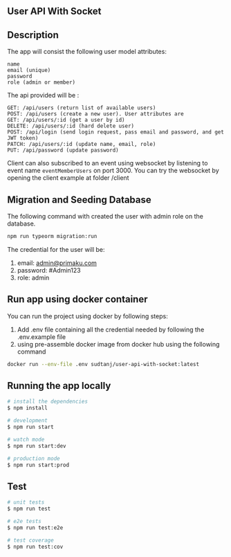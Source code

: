 ## User API With Socket

## Description

The app will consist the following user model attributes:
```
name
email (unique)
password 
role (admin or member)
```
The api provided will be :
```
GET: /api/users (return list of available users)
POST: /api/users (create a new user). User attributes are
GET: /api/users/:id (get a user by id)
DELETE: /api/users/:id (hard delete user)
POST: /api/login (send login request, pass email and password, and get JWT token)
PATCH: /api/users/:id (update name, email, role)
PUT: /api/password (update password)
```
Client can also subscribed to an event using websocket by listening to event name `eventMemberUsers` on port 3000.
You can try the websocket by opening the client example at folder /client

## Migration and Seeding Database
The following command with created the user with admin role on the database.
```bash
npm run typeorm migration:run
```
The credential for the user will be:
1. email: admin@primaku.com
2. password: #Admin123
3. role: admin

## Run app using docker container 
You can run the project using docker by following steps:
1. Add .env file containing all the credential needed by following the .env.example file
2. using pre-assemble docker image from docker hub using the following command
```bash
docker run --env-file .env sudtanj/user-api-with-socket:latest
```

## Running the app locally

```bash
# install the dependencies
$ npm install

# development
$ npm run start

# watch mode
$ npm run start:dev

# production mode
$ npm run start:prod
```

## Test

```bash
# unit tests
$ npm run test

# e2e tests
$ npm run test:e2e

# test coverage
$ npm run test:cov
```
